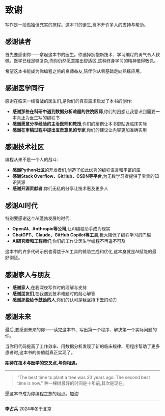 # 致谢

写作是一段孤独但充实的旅程。这本书的诞生,离不开许多人的支持与帮助。

## 感谢读者

首先要感谢你——拿起这本书的医生。你选择拥抱新技术、学习编程的勇气令人钦佩。医学已经足够复杂,而你仍然愿意踏出舒适区,这种终身学习的精神值得敬佩。

希望这本书能成为你编程之旅的良师益友,陪伴你从零基础走向熟练应用。

## 感谢医学同行

感谢在临床一线奋战的医生们,是你们的真实需求启发了本书的创作:

- **感谢那些在科研中遇到数据分析难题的住院医师**,你们的困惑让我意识到需要一本真正为医生写的编程书
- **感谢愿意分享经验的主治医师和教授**,你们的案例让本书更贴近临床实际
- **感谢在审稿过程中提出宝贵意见的专家**,你们的建议让内容更加准确实用

## 感谢技术社区

编程从来不是一个人的战斗:

- **感谢Python社区**的开发者们,创造了如此优秀的编程语言和丰富的库
- **感谢Stack Overflow、GitHub、CSDN等平台**,为无数学习者提供了宝贵的知识资源
- **感谢开源贡献者**,你们无私的分享让技术惠及更多人

## 感谢AI时代

特别要感谢这个AI蓬勃发展的时代:

- **OpenAI、Anthropic等公司**,让AI编程助手成为现实
- **ChatGPT、Claude、GitHub Copilot等工具**,极大降低了编程学习的门槛
- **AI研究者和工程师们**,你们的工作让医生学编程不再遥不可及

这本书的许多代码示例也得益于AI工具的辅助生成和优化,这本身就是AI赋能的最好例证。

## 感谢家人与朋友

- **感谢家人**,在我深夜写作时的理解与支持
- **感谢朋友们**,在我遇到技术难题时的耐心解答
- **感谢那些给予鼓励的人**,你们的认可是我坚持下去的动力

## 感谢未来

最后,要感谢未来的你——读完这本书、写出第一个程序、解决第一个实际问题的你。

当你用代码提高了工作效率、用数据分析发现了新的临床规律、用程序帮助了更多患者时,这本书的价值就真正实现了。

**期待在技术与医学的交叉点,与你相遇。**

---

> "The best time to plant a tree was 20 years ago. The second best time is now."
> 种一棵树最好的时间是十年前,其次是现在。

愿这本书成为你编程之旅的起点。加油!

---

**李占兵**
2024年冬于北京
